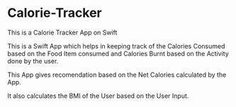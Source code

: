 # Calorie-Tracker
This is a Calorie Tracker App on Swift

This is a Swift App which helps in keeping track of the Calories Consumed based on the Food Item consumed and Calories Burnt based on the Activity done by the user.

This App gives recomendation based on the Net Calories calculated by the App.

It also calculates the BMI of the User based on the User Input.
